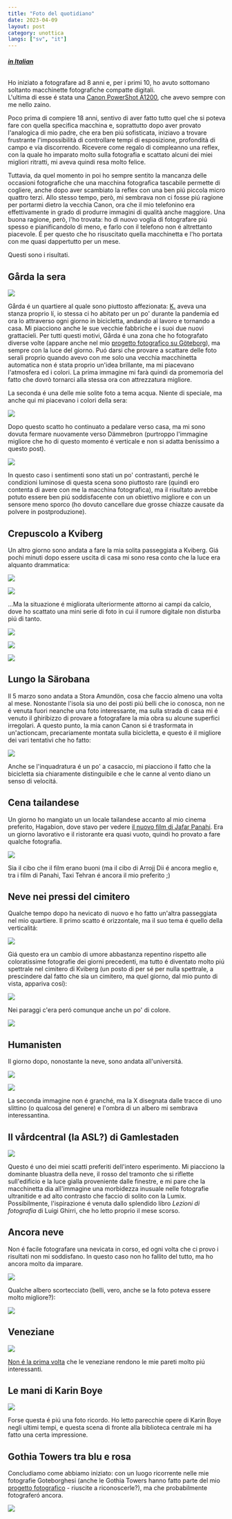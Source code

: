 ```yaml
---
title: "Foto del quotidiano"
date: 2023-04-09
layout: post
category: unottica
langs: ["sv", "it"]
---
```


###### __[in Italian](https://harisont.github.io/translations/vardagsbilder-it.html)__


Ho iniziato a fotografare ad 8 anni e, per i primi 10, ho avuto sottomano soltanto macchinette fotografiche compatte digitali.  
L'ultima di esse é stata una [Canon PowerShot A1200](https://www.usa.canon.com/support/p/powershot-a1200), che avevo sempre con me nello zaino.

Poco prima di compiere 18 anni, sentivo di aver fatto tutto quel che si poteva fare con quella specifica macchina e, soprattutto dopo aver provato l'analogica di mio padre, che era ben piú sofisticata, iniziavo a trovare frustrante l'impossibilità di controllare tempi di esposizione, profondità di campo e via discorrendo. 
Ricevere come regalo di compleanno una reflex, con la quale ho imparato molto sulla fotografia e scattato alcuni dei miei migliori ritratti, mi aveva quindi resa molto felice. 

Tuttavia, da quel momento in poi ho sempre sentito la mancanza delle occasioni fotografiche che una macchina fotografica tascabile permette di cogliere, anche dopo aver scambiato la reflex con una ben piú piccola micro quattro terzi.
Allo stesso tempo, però, mi sembrava non ci fosse piú ragione per portarmi dietro la vecchia Canon, ora che il mio telefonino era effettivamente in grado di produrre immagini di qualità anche maggiore.
Una buona ragione, però, l'ho trovata: ho di nuovo voglia di fotografare piú spesso e pianificandolo di meno, e farlo con il telefono non é altrettanto piacevole. 
É per questo che ho risuscitato quella macchinetta e l'ho portata con me quasi dappertutto per un mese.

Questi sono i risultati.

## Gårda la sera

![](https://harisont.github.io/assets/img/vardagsbilder/1garda1.JPG)

Gårda é un quartiere al quale sono piuttosto affezionata: [K.](https://harisont.github.io/kappanneu/) aveva una stanza proprio lí, io stessa ci ho abitato per un po' durante la pandemia ed ora lo attraverso ogni giorno in bicicletta, andando al lavoro e tornando a casa.
Mi piacciono anche le sue vecchie fabbriche e i suoi due nuovi grattacieli.
Per tutti questi motivi, Gårda é una zona che ho fotografato diverse volte (appare anche nel mio [progetto fotografico su Göteborg](https://harisont.github.io/postcards-from-gothenburg/index.html#Svenska)), ma sempre con la luce del giorno.
Puó darsi che provare a scattare delle foto serali proprio quando avevo con me solo una vecchia macchinetta automatica non é stata proprio un'idea brillante, ma mi piacevano l'atmosfera ed i colori. 
La prima immagine mi farà quindi da promemoria del fatto che dovrò tornarci alla stessa ora con attrezzatura migliore. 

La seconda é una delle mie solite foto a tema acqua. 
Niente di speciale, ma anche qui mi piacevano i colori della sera:

![](https://harisont.github.io/assets/img/vardagsbilder/1garda2.JPG)

Dopo questo scatto ho continuato a pedalare verso casa, ma mi sono dovuta fermare nuovamente verso Dämmebron (purtroppo l'immagine migliore che ho di questo momento é verticale e non si adatta benissimo a questo post).

![](https://harisont.github.io/assets/img/vardagsbilder/1garda3.JPG)

In questo caso i sentimenti sono stati un po' contrastanti, perché le condizioni luminose di questa scena sono piuttosto rare (quindi ero contenta di avere con me la macchina fotografica), ma il risultato avrebbe potuto essere ben piú soddisfacente con un obiettivo migliore e con un sensore meno sporco (ho dovuto cancellare due grosse chiazze causate da polvere in postproduzione). 

## Crepuscolo a Kviberg
Un altro giorno sono andata a fare la mia solita passeggiata a Kviberg.
Giá pochi minuti dopo essere uscita di casa mi sono resa conto che la luce era alquanto drammatica:

![](https://harisont.github.io/assets/img/vardagsbilder/2kviberg1.JPG)

![](https://harisont.github.io/assets/img/vardagsbilder/2kviberg2.JPG)

...Ma la situazione é migliorata ulteriormente attorno ai campi da calcio, dove ho scattato una mini serie di foto in cui il rumore digitale non disturba piú di tanto.

![](https://harisont.github.io/assets/img/vardagsbilder/2kviberg3.JPG)

![](https://harisont.github.io/assets/img/vardagsbilder/2kviberg4.JPG)

![](https://harisont.github.io/assets/img/vardagsbilder/2kviberg5.JPG)

## Lungo la Särobana
Il 5 marzo sono andata a Stora Amundön, cosa che faccio almeno una volta al mese.
Nonostante l'isola sia uno dei posti piú belli che io conosca, non ne é venuta fuori neanche una foto interessante, ma sulla strada di casa mi é venuto il ghiribizzo di provare a fotografare la mia obra su alcune superfici irregolari.
A questo punto, la mia canon Canon si é trasformata in un'actioncam, precariamente montata sulla bicicletta, e questo é il migliore dei vari tentativi che ho fatto:

![](https://harisont.github.io/assets/img/vardagsbilder/3sarobanan1.JPG)

Anche se l'inquadratura é un po' a casaccio, mi piacciono il fatto che la bicicletta sia chiaramente distinguibile e che le canne al vento diano un senso di velocitá. 

## Cena tailandese
Un giorno ho mangiato un un locale tailandese accanto al mio cinema preferito, Hagabion, dove stavo per vedere [il nuovo film di Jafar Panahi](https://hagabion.se/filmer/no-bears/).
Era un giorno lavorativo e il ristorante era quasi vuoto, quindi ho provato a fare qualche fotografia.

![](https://harisont.github.io/assets/img/vardagsbilder/5thaistallen2.JPG)

Sia il cibo che il film erano buoni (ma il cibo di Arrojj Dii é ancora meglio e, tra i film di Panahi, Taxi Tehran é ancora il mio preferito ;)

## Neve nei pressi del cimitero
Qualche tempo dopo ha nevicato di nuovo e ho fatto un'altra passeggiata nel mio quartiere.
Il primo scatto é orizzontale, ma il suo tema é quello della verticalitá:

![](https://harisont.github.io/assets/img/vardagsbilder/6kyrkogarden1.JPG)

Giá questo era un cambio di umore abbastanza repentino rispetto alle coloratissime fotografie dei giorni precedenti, ma tutto é diventato molto piú spettrale nel cimitero di Kviberg (un posto di per sé per nulla spettrale, a prescindere dal fatto che sia un cimitero, ma quel giorno, dal mio punto di vista, appariva cosí):

![](https://harisont.github.io/assets/img/vardagsbilder/6kyrkogarden2.JPG)

Nei paraggi c'era peró comunque anche un po' di colore.

![](https://harisont.github.io/assets/img/vardagsbilder/6kyrkogarden3.JPG)

## Humanisten
Il giorno dopo, nonostante la neve, sono andata all'universitá.

![](https://harisont.github.io/assets/img/vardagsbilder/7humanisten2.JPG)

![](https://harisont.github.io/assets/img/vardagsbilder/7humanisten1.JPG)

La seconda immagine non é granché, ma la X disegnata dalle tracce di uno slittino (o qualcosa del genere) e l'ombra di un albero mi sembrava interessantina. 

## Il vårdcentral (la ASL?) di Gamlestaden
![](https://harisont.github.io/assets/img/vardagsbilder/8gamlestaden1.JPG)

Questo é uno dei miei scatti preferiti dell'intero esperimento.
Mi piacciono la dominante bluastra della neve, il rosso del tramonto che si riflette sull'edificio e la luce gialla proveniente dalle finestre, e mi pare che la macchinetta dia all'immagine una morbidezza inusuale nelle fotografie ultranitide e ad alto contrasto che faccio di solito con la Lumix.
Possibilmente, l'ispirazione é venuta dallo splendido libro _Lezioni di fotografia_ di Luigi Ghirri, che ho letto proprio il mese scorso.

## Ancora neve
Non é facile fotografare una nevicata in corso, ed ogni volta che ci provo i risultati non mi soddisfano.
In questo caso non ho fallito del tutto, ma ho ancora molto da imparare.

![](https://harisont.github.io/assets/img/vardagsbilder/9kviberg2.JPG)

Qualche albero scortecciato (belli, vero, anche se la foto poteva essere molto migliore?):

![](https://harisont.github.io/assets/img/vardagsbilder/9kviberg3.JPG)

## Veneziane
![](https://harisont.github.io/assets/img/vardagsbilder/10persienner.JPG)

[Non é la prima volta](https://www.instagram.com/p/CYdubbZIecg/?utm_source=ig_web_button_share_sheet) che le veneziane rendono le mie pareti molto piú interessanti. 

## Le mani di Karin Boye

![](https://harisont.github.io/assets/img/vardagsbilder/11karinboye.JPG)

Forse questa é piú una foto ricordo.
Ho letto parecchie opere di Karin Boye negli ultimi tempi, e questa scena di fronte alla biblioteca centrale mi ha fatto una certa impressione.

## Gothia Towers tra blu e rosa
Concludiamo come abbiamo iniziato: con un luogo ricorrente nelle mie fotografie Goteborghesi (anche le Gothia Towers hanno fatto parte del mio [progetto fotografico](https://harisont.github.io/postcards-from-gothenburg/) - riuscite a riconoscerle?), ma che probabilmente fotograferó ancora.

![](https://harisont.github.io/assets/img/vardagsbilder/12gothia1.JPG)
